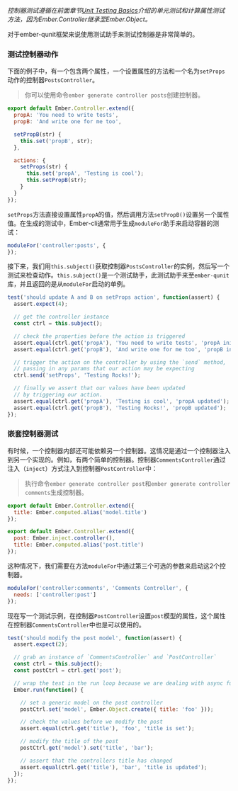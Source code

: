 _控制器测试遵循在前面章节[Unit Testing Basics]介绍的单元测试和计算属性测试方法，因为Ember.Controller继承至Ember.Object。_

对于ember-qunit框架来说使用测试助手来测试控制器是非常简单的。

### 测试控制器动作

下面的例子中，有一个包含两个属性，一个设置属性的方法和一个名为`setProps`动作的控制器`PostsController`。

> 你可以使用命令`ember generate controller posts`创建控制器。

```app/controllers/posts.js
export default Ember.Controller.extend({
  propA: 'You need to write tests',
  propB: 'And write one for me too',

  setPropB(str) {
    this.set('propB', str);
  },

  actions: {
    setProps(str) {
      this.set('propA', 'Testing is cool');
      this.setPropB(str);
    }
  }
});
```

`setProps`方法直接设置属性`propA`的值，然后调用方法`setPropB()`设置另一个属性值。在生成的测试中，Ember-cli通常用于生成`moduleFor`助手来启动容器的测试：

```tests/unit/controllers/posts-test.js
moduleFor('controller:posts', {
});
```

接下来，我们用`this.subject()`获取控制器`PostsController`的实例，然后写一个测试来检查动作。`this.subject()`是一个测试助手，此测试助手来至`ember-qunit`库，并且返回的是从`moduleFor`启动的单例。

```tests/unit/controllers/posts-test.js
test('should update A and B on setProps action', function(assert) {
  assert.expect(4);

  // get the controller instance
  const ctrl = this.subject();

  // check the properties before the action is triggered
  assert.equal(ctrl.get('propA'), 'You need to write tests', 'propA initialized');
  assert.equal(ctrl.get('propB'), 'And write one for me too', 'propB initialized');

  // trigger the action on the controller by using the `send` method,
  // passing in any params that our action may be expecting
  ctrl.send('setProps', 'Testing Rocks!');

  // finally we assert that our values have been updated
  // by triggering our action.
  assert.equal(ctrl.get('propA'), 'Testing is cool', 'propA updated');
  assert.equal(ctrl.get('propB'), 'Testing Rocks!', 'propB updated');
});
```

### 嵌套控制器测试

有时候，一个控制器内部还可能依赖另一个控制器。这情况是通过一个控制器注入到另一个实现的。例如，有两个简单的控制器。控制器`CommentsController`通过注入（`inject`）方式注入到控制器`PostController`中：

> 执行命令`ember generate controller post`和`ember generate controller comments`生成控制器。

```app/controllers/post.js
export default Ember.Controller.extend({
  title: Ember.computed.alias('model.title')
});
```

```app/controllers/comments.js
export default Ember.Controller.extend({
  post: Ember.inject.controller(),
  title: Ember.computed.alias('post.title')
});
```

这种情况下，我们需要在方法`moduleFor`中通过第三个可选的参数来启动这2个控制器。

```tests/unit/controllers/comments-test.js
moduleFor('controller:comments', 'Comments Controller', {
  needs: ['controller:post']
});
```

现在写一个测试示例，在控制器`PostController`设置`post`模型的属性，这个属性在控制器`CommentsController`中也是可以使用的。

```tests/unit/controllers/comments-test.js
test('should modify the post model', function(assert) {
  assert.expect(2);

  // grab an instance of `CommentsController` and `PostController`
  const ctrl = this.subject();
  const postCtrl = ctrl.get('post');

  // wrap the test in the run loop because we are dealing with async functions
  Ember.run(function() {

    // set a generic model on the post controller
    postCtrl.set('model', Ember.Object.create({ title: 'foo' }));

    // check the values before we modify the post
    assert.equal(ctrl.get('title'), 'foo', 'title is set');

    // modify the title of the post
    postCtrl.get('model').set('title', 'bar');

    // assert that the controllers title has changed
    assert.equal(ctrl.get('title'), 'bar', 'title is updated');
  });
});
```

[Unit Testing Basics]: ../unit-testing-basics
[needs]: ../../controllers/dependencies-between-controllers
